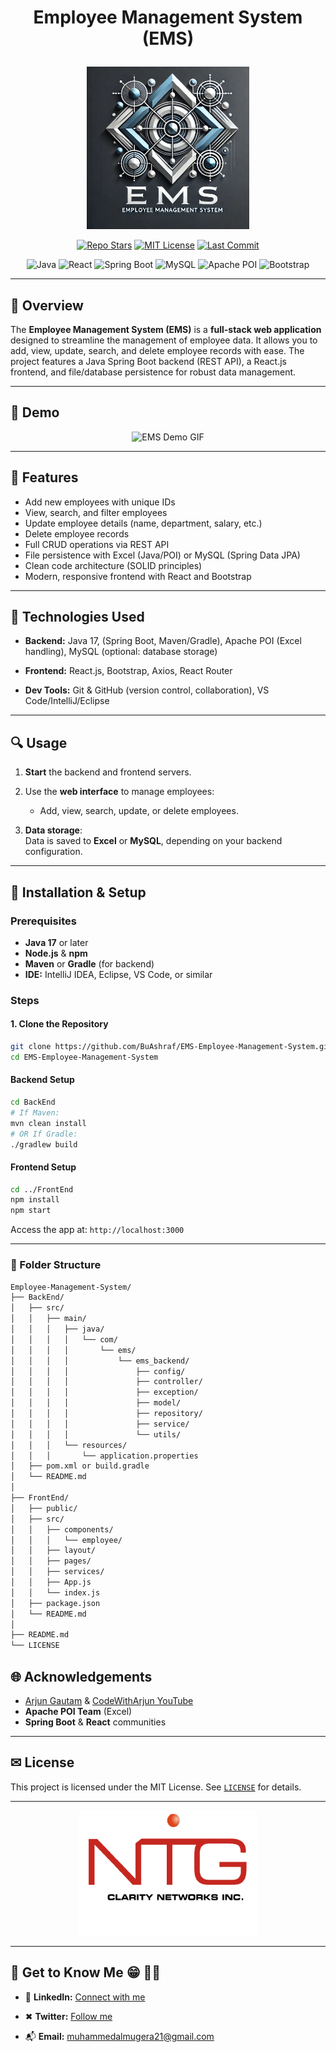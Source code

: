 # <p align="center">Employee Management System (EMS)</p>
<p align="center">
  <img src="https://github.com/BuAshraf/Employee-Management-System/blob/main/assets/EMS_logo.jpg" height="260">
</p>

<p align="center">
  <a href="https://github.com/BuAshraf/Employee-Management-System"><img alt="Repo Stars" src="https://img.shields.io/github/stars/BuAshraf/Employee-Management-System?style=for-the-badge"></a>
  <a href="https://github.com/BuAshraf/Employee-Management-System/blob/main/LICENSE"><img alt="MIT License" src="https://img.shields.io/github/license/BuAshraf/Employee-Management-System?style=for-the-badge"></a>
  <a href="https://github.com/BuAshraf/Employee-Management-System/commits/main"><img alt="Last Commit" src="https://img.shields.io/github/last-commit/BuAshraf/Employee-Management-System?style=for-the-badge"></a>
</p>

<p align="center">
  <img alt="Java" src="https://img.shields.io/badge/java-%23ED8B00.svg?style=for-the-badge&logo=openjdk&logoColor=white"/>
  <img alt="React" src="https://img.shields.io/badge/react-%2320232a.svg?style=for-the-badge&logo=react&logoColor=%2361DAFB"/>
  <img alt="Spring Boot" src="https://img.shields.io/badge/springboot-6DB33F.svg?style=for-the-badge&logo=springboot&logoColor=white"/>
  <img alt="MySQL" src="https://img.shields.io/badge/mysql-%2300f.svg?style=for-the-badge&logo=mysql&logoColor=white"/>
  <img alt="Apache POI" src="https://img.shields.io/badge/apache%20poi-%23D42029.svg?style=for-the-badge&logo=apache&logoColor=white"/>
  <img alt="Bootstrap" src="https://img.shields.io/badge/bootstrap-%23563D7C.svg?style=for-the-badge&logo=bootstrap&logoColor=white"/>
</p>

---

## 📜 Overview

The **Employee Management System (EMS)** is a **full-stack web application** designed to streamline the management of employee data. It allows you to add, view, update, search, and delete employee records with ease. The project features a Java Spring Boot backend (REST API), a React.js frontend, and file/database persistence for robust data management.

---

## 🎥 Demo

<p align="center">
  <img src="https://media.giphy.com/media/Lp5ajft6rI8f1I3CvR/giphy.gif" height="300" alt="EMS Demo GIF"/>
  <!-- Replace this link with your own GIF or screenshots! -->
</p>


---

## 🚀 Features

- Add new employees with unique IDs
- View, search, and filter employees
- Update employee details (name, department, salary, etc.)
- Delete employee records
- Full CRUD operations via REST API
- File persistence with Excel (Java/POI) or MySQL (Spring Data JPA)
- Clean code architecture (SOLID principles)
- Modern, responsive frontend with React and Bootstrap

---

## 🔧 Technologies Used

- **Backend:** Java 17, (Spring Boot, Maven/Gradle), Apache POI (Excel handling), MySQL (optional: database storage)
  
- **Frontend:** React.js, Bootstrap,  Axios, React Router
  
- **Dev Tools:** Git & GitHub (version control, collaboration), VS Code/IntelliJ/Eclipse

---

## 🔍 Usage

1. **Start** the backend and frontend servers.

2. Use the **web interface** to manage employees:
    - Add, view, search, update, or delete employees.

3. **Data storage**:  
   Data is saved to **Excel** or **MySQL**, depending on your backend configuration.

---

## 💼 Installation & Setup

### Prerequisites

- **Java 17** or later
- **Node.js** & **npm**
- **Maven** or **Gradle** (for backend)
- **IDE:** IntelliJ IDEA, Eclipse, VS Code, or similar

### Steps

#### 1. Clone the Repository

```bash
git clone https://github.com/BuAshraf/EMS-Employee-Management-System.git
cd EMS-Employee-Management-System
```
#### Backend Setup
```bash
cd BackEnd
# If Maven:
mvn clean install
# OR If Gradle:
./gradlew build
```
#### Frontend Setup
```bash
cd ../FrontEnd
npm install
npm start
```
Access the app at: `http://localhost:3000`

---

### 📂 Folder Structure
```bash
Employee-Management-System/
├── BackEnd/
│   ├── src/
│   │   ├── main/
│   │   │   ├── java/
│   │   │   │   └── com/
│   │   │   │       └── ems/
│   │   │   │           └── ems_backend/
│   │   │   │               ├── config/
│   │   │   │               ├── controller/
│   │   │   │               ├── exception/
│   │   │   │               ├── model/
│   │   │   │               ├── repository/
│   │   │   │               ├── service/
│   │   │   │               └── utils/
│   │   │   └── resources/
│   │   │       └── application.properties
│   ├── pom.xml or build.gradle
│   └── README.md
│
├── FrontEnd/
│   ├── public/
│   ├── src/
│   │   ├── components/
│   │   │   └── employee/
│   │   ├── layout/
│   │   ├── pages/
│   │   ├── services/
│   │   ├── App.js
│   │   └── index.js
│   ├── package.json
│   └── README.md
│
├── README.md
└── LICENSE
```
## 🌐 Acknowledgements

- [Arjun Gautam](https://github.com/arjungautam1) & [CodeWithArjun YouTube](https://www.youtube.com/@CodeWithArjun)
- **Apache POI Team** (Excel)
- **Spring Boot** & **React** communities

---

## ✉ License

This project is licensed under the MIT License. See [`LICENSE`](LICENSE) for details.

---
<p align="center">
  <a href="https://ntgclarity.com/" target="_blank">
    <img
      src="https://github.com/BuAshraf/Employee-Management-System/blob/main/assets/NTG%20logo.gif"
      height="200"
      alt="NTG logo"
    >
  </a>
</p>

---

## 💬 Get to Know Me  😁 👨‍💻

- 💼 **LinkedIn:** [Connect with me](https://www.linkedin.com/in/muhammed-alkulaib-773492238)
  
- ✖ **Twitter:** [Follow me](https://twitter.com/bo_ashraf)
  
- 📬 **Email:** [muhammedalmugera21@gmail.com](mailto:muhammedalmugera21@gmail.com)

